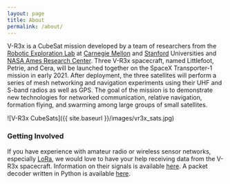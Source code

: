 ```yaml
---
layout: page
title: About
permalink: /about/
---
```


V-R3x is a CubeSat mission developed by a team of researchers from the [Robotic Exploration Lab](http://roboticexplorationlab.org/) at [Carnegie Mellon](https://www.ri.cmu.edu/) and [Stanford](https://www.stanford.edu/) Universities and [NASA Ames Research Center](https://www.nasa.gov/ames). Three V-R3x spacecraft, named Littlefoot, Petrie, and Cera, will be launched together on the SpaceX Transporter-1 mission in early 2021. After deployment, the three satellites will perform a series of mesh networking and navigation experiments using their UHF and S-band radios as well as GPS. The goal of the mission is to demonstrate new technologies for networked communication, relative navigation, formation flying, and swarming among large groups of small satellites.

![V-R3x CubeSats]({{ site.baseurl }}/images/vr3x_sats.jpg)

### Getting Involved

If you have experience with amateur radio or wireless sensor networks, especially [LoRa](https://en.wikipedia.org/wiki/LoRa), we would love to have your help receiving data from the V-R3x spacecraft. Information on their signals is available [here](https://gitlab.com/librespacefoundation/satnogs-ops/-/issues/142). A packet decoder written in Python is available [here](https://mybinder.org/v2/gh/maholli/VR3X-decoder/main?filepath=notebook.ipynb).
